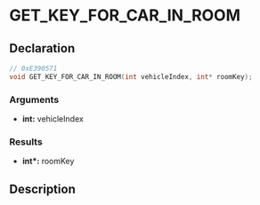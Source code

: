 # GET_KEY_FOR_CAR_IN_ROOM

## Declaration
```cpp
// 0xE390571
void GET_KEY_FOR_CAR_IN_ROOM(int vehicleIndex, int* roomKey);
```

### Arguments
- **int:** vehicleIndex

### Results
- **int\*:** roomKey

## Description
